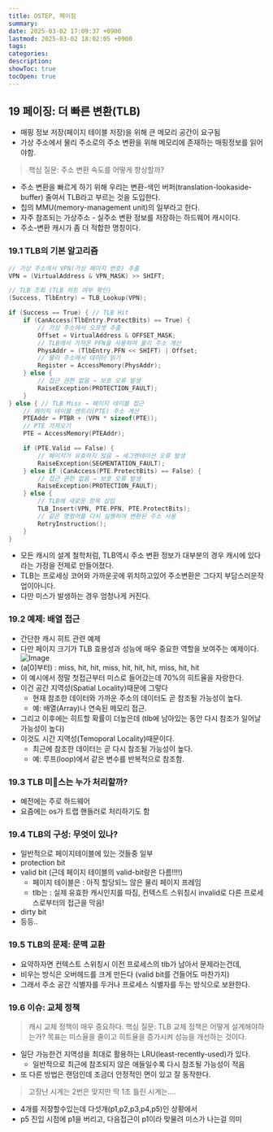 ```yaml
---
title: OSTEP, 페이징
summary: 
date: 2025-03-02 17:09:37 +0900
lastmod: 2025-03-02 18:02:05 +0900
tags: 
categories: 
description: 
showToc: true
tocOpen: true
---
```


## 19 페이징: 더 빠른 변환(TLB)
- 매핑 정보 저장(페이지 테이블 저장)을 위해 큰 메모리 공간이 요구됨
- 가상 주소에서 물리 주소로의 주소 변환을 위해 메모리에 존재하는 매핑정보를 읽어야함.
> 핵심 질문: 주소 변환 속도를 어떻게 향상할까?

- 주소 변환을 빠르게 하기 위해 우리는 변환-색인 버퍼(translation-lookaside-buffer) 줄여서 TLB라고 부르는 것을 도입한다.
- 칩의 MMU(memory-management unit)의 일부라고 한다.
- 자주 참조되는 가상주소 - 실주소 변환 정보를 저장하는 하드웨어 캐시이다.
- 주소-변환 캐시가 좀 더 적합한 명칭이다.
### 19.1 TLB의 기본 알고리즘

```c
// 가상 주소에서 VPN(가상 페이지 번호) 추출  
VPN = (VirtualAddress & VPN_MASK) >> SHIFT;  

// TLB 조회 (TLB 히트 여부 확인)  
(Success, TlbEntry) = TLB_Lookup(VPN);  

if (Success == True) { // TLB Hit  
    if (CanAccess(TlbEntry.ProtectBits) == True) {  
        // 가상 주소에서 오프셋 추출  
        Offset = VirtualAddress & OFFSET_MASK;  
        // TLB에서 가져온 PFN을 사용하여 물리 주소 계산  
        PhysAddr = (TlbEntry.PFN << SHIFT) | Offset;  
        // 물리 주소에서 데이터 읽기  
        Register = AccessMemory(PhysAddr);  
    } else {  
        // 접근 권한 없음 → 보호 오류 발생  
        RaiseException(PROTECTION_FAULT);  
    }  
} else { // TLB Miss → 페이지 테이블 접근  
    // 페이지 테이블 엔트리(PTE) 주소 계산  
    PTEAddr = PTBR + (VPN * sizeof(PTE));  
    // PTE 가져오기  
    PTE = AccessMemory(PTEAddr);  

    if (PTE.Valid == False) {  
        // 페이지가 유효하지 않음 → 세그멘테이션 오류 발생  
        RaiseException(SEGMENTATION_FAULT);  
    } else if (CanAccess(PTE.ProtectBits) == False) {  
        // 접근 권한 없음 → 보호 오류 발생  
        RaiseException(PROTECTION_FAULT);  
    } else {  
        // TLB에 새로운 항목 삽입  
        TLB_Insert(VPN, PTE.PFN, PTE.ProtectBits);  
        // 같은 명령어를 다시 실행하여 변환된 주소 사용  
        RetryInstruction();  
    }  
}
```
- 모든 캐시의 설계 철학처럼, TLB역시 주소 변환 정보가 대부분의 경우 캐시에 있다라는 가정을 전제로 만들어졌다.
- TLB는 프로세싱 코어와 가까운곳에 위치하고있어 주소변환은 그다지 부담스러운작업이아니다.
- 다만 미스가 발생하는 경우 엄청나게 커진다.
### 19.2 예제: 배열 접근
- 간단한 캐시 히트 관련 예제
- 다만 페이지 크기가 TLB 효용성과 성능에 매우 중요한 역할을 보여주는 예제이다.
![Image](https://github.com/user-attachments/assets/342633de-b97b-4330-b3a6-6abcdaa00cd8)
- (a[0]부터) : miss, hit, hit, miss, hit, hit, hit, miss, hit, hit
- 이 예시에서 정말 첫접근부터 미스로 들어갔는데 70%의 히트율을 자랑한다.
- 이건 공간 지역성(Spatial Locality)때문에 그렇다
	- 현재 참조한 데이터와 가까운 주소의 데이터도 곧 참조될 가능성이 높다.
	- 예: 배열(Array)나 연속된 메모리 접근.
- 그리고 이후에는 히트할 확률이 더높은데 (tlb에 남아있는 동안 다시 참조가 일어날 가능성이 높다)
- 이것도 시간 지역성(Temoporal Locality)때문이다.
	- 최근에 참조한 데이터는 곧 다시 참조될 가능성이 높다.
	- 예: 루프(loop)에서 같은 변수를 반복적으로 참조함.
### 19.3 TLB 미스는 누가 처리할까?
- 예전에는 주로 하드웨어
- 요즘에는 os가 트랩 핸들러로 처리하기도 함

### 19.4 TLB의 구성: 무엇이 있나?
- 일반적으로 페이지테이블에 있는 것들중 일부
- protection bit 
- valid bit (근데 페이지 테이블의 valid-bit랑은 다름!!!!)
	- 페이지 테이블은 : 아직 할당되느 않은 물리 페이지 프레임 
	- tlb는 : 실제 유효한 캐시인지를 따짐, 컨텍스트 스위칭시 invalid로 다른 프로세스로부터의 접근을 막음!
- dirty bit
- 등등..

### 19.5 TLB의 문제: 문맥 교환
- 요약하자면 컨텍스트 스위칭시 이전 프로세스의 tlb가 남아서 문제라는건데,
- 비우는 방식은 오버헤드를 크게 만든다 (valid bit를 건들어도 마찬가지)
- 그래서 주소 공간 식별자를 두거나 프로세스 식별자를 두는 방식으로 보완한다.

### 19.6 이슈: 교체 정책
> 캐시 교체 정책이 매우 중요하다.
> 핵심 질문: TLB 교체 정책은 어떻게 설계해야하는가?
> 목표는 미스율을 줄이고 히트율을 증가시켜 성능을 개선하는 것이다.

- 일단 가능한건 지역성을 최대로 활용하는 LRU(least-recently-used)가 있다.
	- 일반적으로 최근에 참조되지 않은 애들일수록 다시 참조될 가능성이 적음
- 또 다른 방법은 랜덤인데 조금더 안정적인 면이 있고 잘 동작한다.
> 고장난 시계는 2번은 맞지만 딱 1초 틀린 시계는....

- 4개를 저장할수있는데 다섯개(p1,p2,p3,p4,p5)인 상황에서
- p5 진입 시점에 p1을 버리고, 다음접근이 p1이라 맞물려 미스가 나는걸 의미


